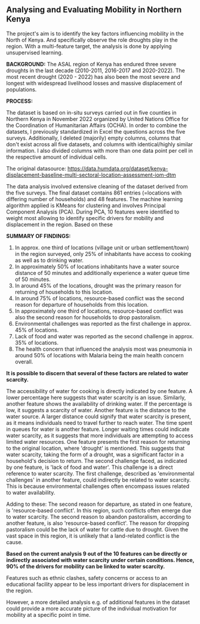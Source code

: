 ## Analysing and Evaluating Mobility in Northern Kenya

The project's aim is to identify the key factors influencing mobility in the North of Kenya. And specifically observe the role droughts play in the region. With a multi-feature target, the analysis is done by applying unsupervised learning.

**BACKGROUND:** The ASAL region of Kenya has endured three severe droughts in the last decade (2010-2011, 2016-2017 and 2020-2022). The most recent drought (2020 - 2022) has also been the most severe and longest with widespread livelihood losses and massive displacement of populations.

**PROCESS:**

The dataset is based on in-situ surveys carried out in five counties in Northern Kenya in November 2022 organized by United Nations Office for the Coordination of Humanitarian Affairs (OCHA). In order to combine the datasets, I previously standardized in Excel the questions across the five surveys. Additionally, I deleted (majorily) empty columns, columns that don't exist across all five datasets, and columns with identical/highly similar information. I also divided columns with more than one data point per cell in the respective amount of individual cells.

The original datasource: https://data.humdata.org/dataset/kenya-displacement-baseline-multi-sectoral-location-assessment-iom-dtm

The data analysis involved extensive cleaning of the dataset derived from the five surveys. The final dataset contains 861 entries (=locations with differing number of households) and 48 features. The machine learning algorithm applied is KMeans for clustering and involves Principal Component Analysis (PCA). 
During PCA, 10 features were identified to weight most allowing to identify specific drivers for mobility and displacement in the region. Based on these

**SUMMARY OF FINDINGS:**
    
1. In approx. one third of locations (village unit or urban settlement/town) in the region surveyed, only 25% of inhabitants have access to cooking as well as to drinking water.
2. In approximately 50% of locations inhabitants have a water source distance of 50 minutes and additionally experience a water queue time of 50 minutes.
3. In around 45% of the locations, drought was the primary reason for returning of households to this location.
4. In around 75% of locations, resource-based conflict was the second reason for departure of households from this location.
5. In approximately one third of locations, resource-based conflict was also the second reason for households to drop pastoralism.
6. Environmental challenges was reported as the first challenge in approx. 45% of locations.
7. Lack of food and water was reported as the second challenge in approx. 35% of locations.
8. The health concern that influenced the analysis most was pneumonia in around 50% of locations with Malaria being the main health concern overall.

**It is possible to discern that several of these factors are related to water scarcity.**
 
The accessibility of water for cooking is directly indicated by one feature. A lower percentage here suggests that water scarcity is an issue.
Similarly, another feature shows the availability of drinking water. If the percentage is low, it suggests a scarcity of water.
Another feature is the distance to the water source. A larger distance could signify that water scarcity is present, as it means individuals need to travel further to reach water.
The time spent in queues for water is another feature. Longer waiting times could indicate water scarcity, as it suggests that more individuals are attempting to access limited water resources.
One feature presents the first reason for returning to the original location, where 'drought' is mentioned. This suggests that water scarcity, taking the form of a drought, was a significant factor in a household's decision to return.
The second challenge faced, as indicated by one feature, is 'lack of food and water'. This challenge is a direct reference to water scarcity.
The first challenge, described as 'environmental challenges' in another feature, could indirectly be related to water scarcity. This is because environmental challenges often encompass issues related to water availability.

Adding to these:
The second reason for departure, as stated in one feature, is 'resource-based conflict'. In this region, such conflicts often emerge due to water scarcity.
The second reason to abandon pastoralism, according to another feature, is also 'resource-based conflict'. The reason for dropping pastoralism could be the lack of water for cattle due to drought. Given the vast space in this region, it is unlikely that a land-related conflict is the cause.

**Based on the current analysis 9 out of the 10 features can be directly or indirectly associated with water scarcity under certain conditions. Hence, 90% of the drivers for mobility can be linked to water scarcity.**
    
Features such as ethnic clashes, safety concerns or access to an educational facility appear to be less important drivers for displacement in the region. <br>

However, a more detailed analysis e.g. of additional features in the dataset could provide a more accurate picture of the individual motivation for mobility at a specific point in time.
